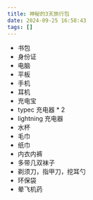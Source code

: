 ```yaml
---
title: 神秘的3天旅行包
date: 2024-09-25 16:58:43
tags: []
---
```

- 书包
- 身份证
- 电脑
- 平板
- 手机
- 耳机
- 充电宝
- typec 充电器 * 2
- lightning 充电器
- 水杯
- 毛巾
- 纸巾
- 内衣内裤
- 多带几双袜子
- 剃须刀，指甲刀，挖耳勺
- 环保袋
- 晕飞机药
